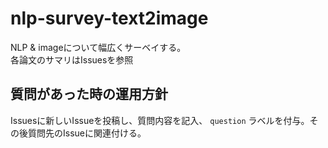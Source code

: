 # nlp-survey-text2image
NLP &amp; imageについて幅広くサーベイする。  
各論文のサマリはIssuesを参照  

## 質問があった時の運用方針  
Issuesに新しいIssueを投稿し、質問内容を記入、 `question` ラベルを付与。その後質問先のIssueに関連付ける。
